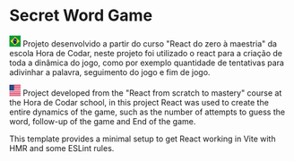 # Secret Word Game

<img src="public/bandeira_brasil.png" alt="Bandeira do Brasil" width="20" height="20"> Projeto desenvolvido a partir do curso "React do zero à maestria" da escola Hora de Codar, neste projeto foi utilizado o react para a criação de toda a dinâmica do jogo, como por exemplo quantidade de tentativas para adivinhar a palavra, seguimento do jogo e fim de jogo.

<img src="public/bandeira_eua.png" alt="Bandeira dos Estados Unidos" width="20" height="20"> Project developed from the "React from scratch to mastery" course at the Hora de Codar school, in this project React was used to create the entire dynamics of the game, such as the number of attempts to guess the word, follow-up of the game and End of the game.

This template provides a minimal setup to get React working in Vite with HMR and some ESLint rules.
